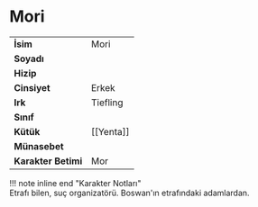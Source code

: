 # Mori   
  
  
|  |  |  
|---|---|  
| **İsim** | Mori |  
| **Soyadı** |  |  
| **Hizip** |  |  
| **Cinsiyet** | Erkek |  
| **Irk** | Tiefling |  
| **Sınıf** |  |  
| **Kütük** | [[Yenta]] |  
| **Münasebet** |  |  
| **Karakter Betimi** | Mor |  
  
  
!!! note inline end "Karakter Notları"  
	Etrafı bilen, suç organizatörü. Boswan'ın etrafındaki adamlardan.  
  